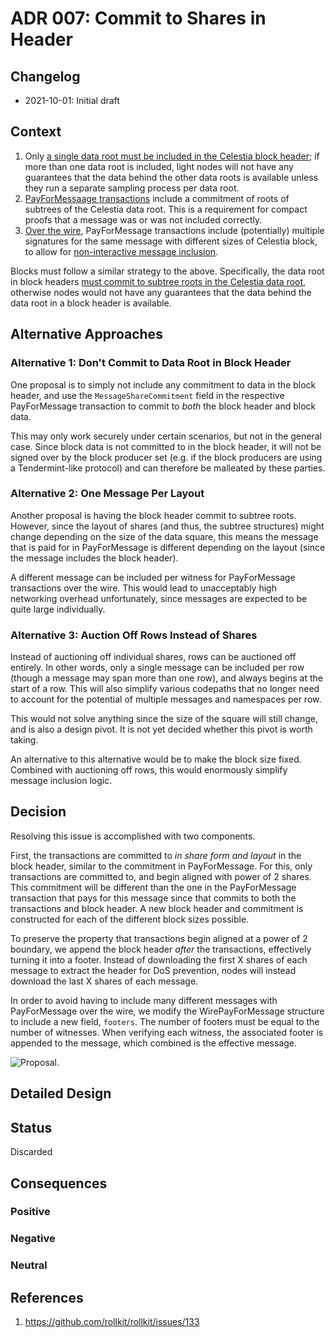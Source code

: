 # ADR 007: Commit to Shares in Header

## Changelog

- 2021-10-01: Initial draft

## Context

1. Only [a single data root must be included in the Celestia block header](https://github.com/celestiaorg/celestia-specs/blob/master/src/specs/data_structures.md#header); if more than one data root is included, light nodes will not have any guarantees that the data behind the other data roots is available unless they run a separate sampling process per data root.
1. [PayForMessaage transactions](https://github.com/celestiaorg/celestia-specs/blob/master/src/specs/data_structures.md#signedtransactiondatapayformessage) include a commitment of roots of subtrees of the Celestia data root. This is a requirement for compact proofs that a message was or was not included correctly.
1. [Over the wire](https://github.com/celestiaorg/celestia-specs/blob/master/src/specs/networking.md#wiretxpayformessage), PayForMessage transactions include (potentially) multiple signatures for the same message with different sizes of Celestia block, to allow for [non-interactive message inclusion](https://github.com/celestiaorg/celestia-specs/blob/master/src/rationale/message_block_layout.md#non-interactive-default-rules).

Blocks must follow a similar strategy to the above. Specifically, the data root in block headers [must commit to subtree roots in the Celestia data root](https://github.com/rollkit/rollkit/issues/133), otherwise nodes would not have any guarantees that the data behind the data root in a block header is available.

## Alternative Approaches

### Alternative 1: Don't Commit to Data Root in Block Header

One proposal is to simply not include any commitment to data in the block header, and use the `MessageShareCommitment` field in the respective PayForMessage transaction to commit to _both_ the block header and block data.

This may only work securely under certain scenarios, but not in the general case. Since block data is not committed to in the block header, it will not be signed over by the block producer set (e.g. if the block producers are using a Tendermint-like protocol) and can therefore be malleated by these parties.

### Alternative 2: One Message Per Layout

Another proposal is having the block header commit to subtree roots. However, since the layout of shares (and thus, the subtree structures) might change depending on the size of the data square, this means the message that is paid for in PayForMessage is different depending on the layout (since the message includes the block header).

A different message can be included per witness for PayForMessage transactions over the wire. This would lead to unacceptably high networking overhead unfortunately, since messages are expected to be quite large individually.

### Alternative 3: Auction Off Rows Instead of Shares

Instead of auctioning off individual shares, rows can be auctioned off entirely. In other words, only a single message can be included per row (though a message may span more than one row), and always begins at the start of a row. This will also simplify various codepaths that no longer need to account for the potential of multiple messages and namespaces per row.

This would not solve anything since the size of the square will still change, and is also a design pivot. It is not yet decided whether this pivot is worth taking.

An alternative to this alternative would be to make the block size fixed. Combined with auctioning off rows, this would enormously simplify message inclusion logic.

## Decision

Resolving this issue is accomplished with two components.

First, the transactions are committed to _in share form and layout_ in the block header, similar to the commitment in PayForMessage. For this, only transactions are committed to, and begin aligned with power of 2 shares. This commitment will be different than the one in the PayForMessage transaction that pays for this message since that commits to both the transactions and block header. A new block header and commitment is constructed for each of the different block sizes possible.

To preserve the property that transactions begin aligned at a power of 2 boundary, we append the block header _after_ the transactions, effectively turning it into a footer. Instead of downloading the first X shares of each message to extract the header for DoS prevention, nodes will instead download the last X shares of each message.

In order to avoid having to include many different messages with PayForMessage over the wire, we modify the WirePayForMessage structure to include a new field, `footers`. The number of footers must be equal to the number of witnesses. When verifying each witness, the associated footer is appended to the message, which combined is the effective message.

![Proposal.](figures/header_shares_commit.jpg)

## Detailed Design

## Status

Discarded

## Consequences

### Positive

### Negative

### Neutral

## References

1. <https://github.com/rollkit/rollkit/issues/133>
